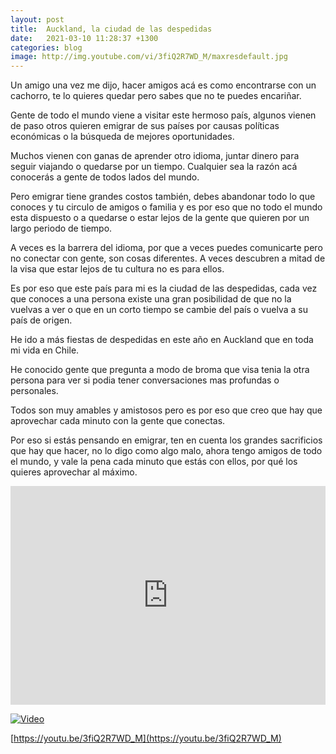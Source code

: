 ```yaml
---
layout: post
title:  Auckland, la ciudad de las despedidas
date:   2021-03-10 11:28:37 +1300
categories: blog
image: http://img.youtube.com/vi/3fiQ2R7WD_M/maxresdefault.jpg
---
```

Un amigo una vez me dijo, hacer amigos acá es como encontrarse con un cachorro, te lo quieres quedar pero sabes que no te puedes encariñar.

Gente de todo el mundo viene a visitar este hermoso país, algunos vienen de paso otros quieren emigrar de sus países por causas políticas económicas o la búsqueda de mejores oportunidades.

Muchos vienen con ganas de aprender otro idioma, juntar dinero para seguir viajando o quedarse por un tiempo. Cualquier sea la razón acá conocerás a gente de todos lados del mundo.

Pero emigrar tiene grandes costos también, debes abandonar todo lo que conoces y tu circulo de amigos o familia y es por eso que no todo el mundo esta dispuesto o a quedarse o estar lejos de la gente que quieren por un largo periodo de tiempo.

A veces es la barrera del idioma, por que a veces puedes comunicarte pero no conectar con gente, son cosas diferentes. A veces descubren a mitad de la visa que estar lejos de tu cultura no es para ellos.

Es por eso que este país para mi es la ciudad de las despedidas, cada vez que conoces a una persona existe una gran posibilidad de que no la vuelvas a ver o que en un corto tiempo se cambie del país o vuelva a su país de origen.

He ido a más fiestas de despedidas en este año en Auckland que en toda mi vida en Chile.

He conocido gente que pregunta a modo de broma que visa tenia la otra persona para ver si podia tener conversaciones mas profundas o personales.

Todos son muy amables y amistosos pero es por eso que creo que hay que aprovechar cada minuto con la gente que conectas.

Por eso si estás pensando en emigrar, ten en cuenta los grandes sacrificios que hay que hacer, no lo digo como algo malo, ahora tengo amigos de todo el mundo, y vale la pena cada minuto que estás con ellos, por qué los quieres aprovechar al máximo.

<iframe width="100%" height="350" src="http://www.youtube.com/embed/3fiQ2R7WD_M" frameborder="0" allowfullscreen></iframe>


[![Video](http://img.youtube.com/vi/3fiQ2R7WD_M/maxresdefault.jpg)](http://www.youtube.com/watch?v=3fiQ2R7WD_M "Click para ver el video")

[https://youtu.be/3fiQ2R7WD_M](https://youtu.be/3fiQ2R7WD_M)
